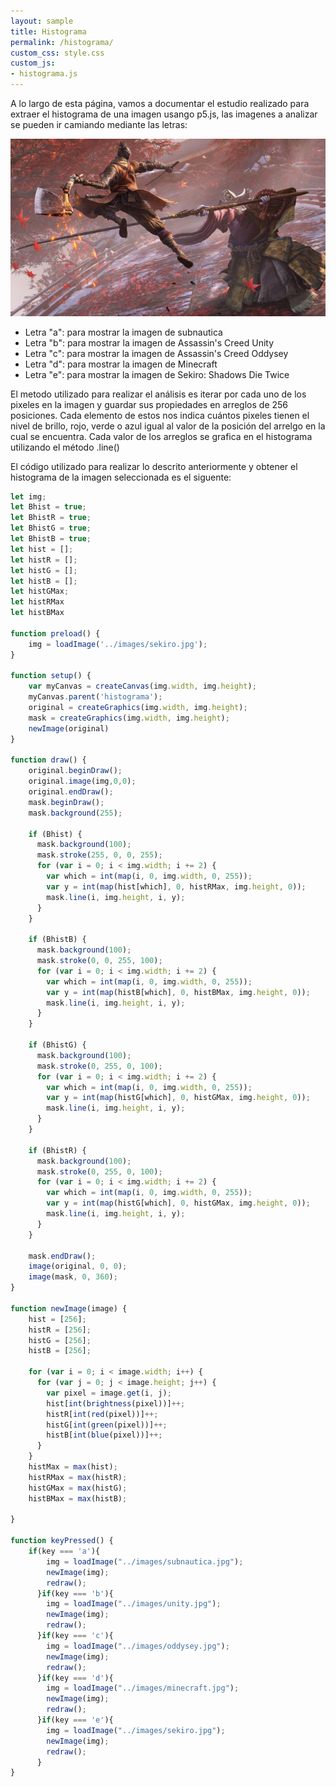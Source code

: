 ```yaml
---
layout: sample
title: Histograma
permalink: /histograma/
custom_css: style.css
custom_js:
- histograma.js
---
```

A lo largo de esta página, vamos a documentar el estudio realizado para extraer el histograma de una imagen usango p5.js, las imagenes a analizar se pueden ir camiando mediante las letras:

<img src="../images/sekiro.jpg" alt="hisgrama" class="center-image">

- Letra "a": para mostrar la imagen de subnautica
- Letra "b": para mostrar la imagen de Assassin's Creed Unity
- Letra "c": para mostrar la imagen de Assassin's Creed Oddysey
- Letra "d": para mostrar la imagen de Minecraft
- Letra "e": para mostrar la imagen de Sekiro: Shadows Die Twice

El metodo utilizado para realizar el análisis es iterar por cada uno de los pixeles en la imagen y guardar sus propiedades en arreglos de 256 posiciones. Cada elemento de estos nos indica cuántos pixeles tienen el nivel de brillo, 
rojo, verde o azul igual al valor de la posición del arrelgo en la cual se encuentra. Cada valor de los arreglos se grafica en el histograma utilizando el método .line()

El código utilizado para realizar lo descrito anteriormente y obtener el histograma de la imagen seleccionada es el siguente:

```js
let img;
let Bhist = true;
let BhistR = true;
let BhistG = true;
let BhistB = true;
let hist = [];
let histR = [];
let histG = [];
let histB = [];
let histGMax;
let histRMax
let histBMax

function preload() {
    img = loadImage('../images/sekiro.jpg');
}

function setup() {
    var myCanvas = createCanvas(img.width, img.height);
    myCanvas.parent('histograma');
    original = createGraphics(img.width, img.height);
    mask = createGraphics(img.width, img.height);
    newImage(original)
}

function draw() {
    original.beginDraw();
    original.image(img,0,0);
    original.endDraw();
    mask.beginDraw();
    mask.background(255);

    if (Bhist) {
      mask.background(100);
      mask.stroke(255, 0, 0, 255);
      for (var i = 0; i < img.width; i += 2) {
        var which = int(map(i, 0, img.width, 0, 255));
        var y = int(map(hist[which], 0, histRMax, img.height, 0));
        mask.line(i, img.height, i, y);
      }
    }

    if (BhistB) {
      mask.background(100);
      mask.stroke(0, 0, 255, 100);
      for (var i = 0; i < img.width; i += 2) {
        var which = int(map(i, 0, img.width, 0, 255));
        var y = int(map(histB[which], 0, histBMax, img.height, 0));
        mask.line(i, img.height, i, y);
      }
    }

    if (BhistG) {
      mask.background(100);
      mask.stroke(0, 255, 0, 100);
      for (var i = 0; i < img.width; i += 2) {
        var which = int(map(i, 0, img.width, 0, 255));
        var y = int(map(histG[which], 0, histGMax, img.height, 0));
        mask.line(i, img.height, i, y);
      }
    }

    if (BhistR) {
      mask.background(100);
      mask.stroke(0, 255, 0, 100);
      for (var i = 0; i < img.width; i += 2) {
        var which = int(map(i, 0, img.width, 0, 255));
        var y = int(map(histG[which], 0, histGMax, img.height, 0));
        mask.line(i, img.height, i, y);
      }
    }

    mask.endDraw();
    image(original, 0, 0);
    image(mask, 0, 360);
}

function newImage(image) {
    hist = [256];
    histR = [256];
    histG = [256];
    histB = [256];
  
    for (var i = 0; i < image.width; i++) {
      for (var j = 0; j < image.height; j++) {
        var pixel = image.get(i, j);
        hist[int(brightness(pixel))]++;
        histR[int(red(pixel))]++;
        histG[int(green(pixel))]++;
        histB[int(blue(pixel))]++;
      }
    }
    histMax = max(hist);
    histRMax = max(histR);
    histGMax = max(histG);
    histBMax = max(histB);

}

function keyPressed() {
    if(key === 'a'){
        img = loadImage("../images/subnautica.jpg");
        newImage(img);
        redraw();
      }if(key === 'b'){
        img = loadImage("../images/unity.jpg");
        newImage(img);
        redraw();
      }if(key === 'c'){
        img = loadImage("../images/oddysey.jpg");
        newImage(img);
        redraw();
      }if(key === 'd'){
        img = loadImage("../images/minecraft.jpg");
        newImage(img);
        redraw();
      }if(key === 'e'){
        img = loadImage("../images/sekiro.jpg");
        newImage(img);
        redraw();
      }
}
```
<div class="histograma" id='histograma'></div>
